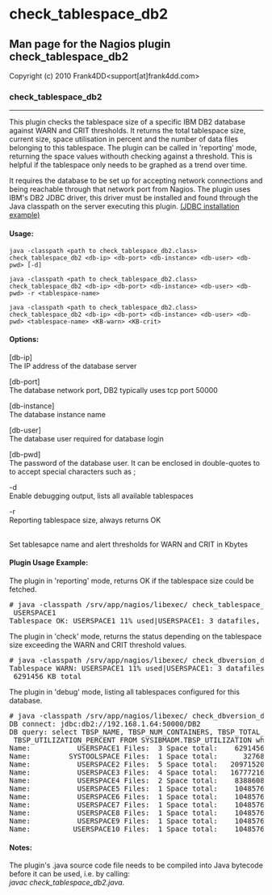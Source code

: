 # check_tablespace_db2

## Man page for the Nagios plugin check_tablespace_db2

Copyright (c) 2010 Frank4DD<support[at]frank4dd.com>

### check_tablespace_db2

* * *

This plugin checks the tablespace size of a specific IBM DB2 database against WARN and CRIT thresholds. It returns the total tablespace size, current size, space utilisation in percent and the number of data files belonging to this tablespace. The plugin can be called in 'reporting' mode, returning the space values withouth checking against a threshold. This is helpful if the tablespace only needs to be graphed as a trend over time.

It requires the database to be set up for accepting network connections and being reachable through that network port from Nagios. The plugin uses IBM's DB2 JDBC driver, this driver must be installed and found through the Java classpath on the server executing this plugin. [(JDBC installation example)](http://fm4dd.com/database/howto-install-IBMdb2-jdbc.htm)

#### Usage:

`java -classpath <path to check_tablespace_db2.class> check_tablespace_db2 <db-ip> <db-port> <db-instance> <db-user> <db-pwd> [-d]`  

`java -classpath <path to check_tablespace_db2.class> check_tablespace_db2 <db-ip> <db-port> <db-instance> <db-user> <db-pwd> -r <tablespace-name>`  

`java -classpath <path to check_tablespace_db2.class> check_tablespace_db2 <db-ip> <db-port> <db-instance> <db-user> <db-pwd> <tablespace-name> <KB-warn> <KB-crit>`

#### Options:

[db-ip]  
      The IP address of the database server

[db-port]  
      The database network port, DB2 typically uses tcp port 50000

[db-instance]  
      The database instance name

[db-user]  
      The database user required for database login

[db-pwd]  
      The password of the database user. It can be enclosed in double-quotes to to accept special characters such as ;

-d  
      Enable debugging output, lists all available tablespaces

-r <tablespace>  
      Reporting tablespace size, always returns OK

<tablespace> <KB-warn> <KB-crit>  
      Set tablesapce name and alert thresholds for WARN and CRIT in Kbytes

#### Plugin Usage Example:

The plugin in 'reporting' mode, returns OK if the tablespace size could be fetched.

<pre># java -classpath /srv/app/nagios/libexec/ check_tablespace_db2 192.168.1.64 50000 DB2 db2admin "p@ssw0rd" -r
 USERSPACE1
Tablespace OK: USERSPACE1 11% used|USERSPACE1: 3 datafiles, used 732032 KB of 6291456 KB total</pre>

The plugin in 'check' mode, returns the status depending on the tablespace size exceeding the WARN and CRIT threshold values.

<pre># java -classpath /srv/app/nagios/libexec/ check_dbversion_db2 192.168.1.64 50000 DB2 db2admin "p@ssw0rd" USERSPACE1 732032 732034
Tablespace WARN: USERSPACE1 11% used|USERSPACE1: 3 datafiles, used 732032 KB of
 6291456 KB total</pre>

The plugin in 'debug' mode, listing all tablespaces configured for this database.

<pre># java -classpath /srv/app/nagios/libexec/ check_dbversion_db2 192.168.1.64 50000 DB2 db2admin "p@ssw0rd" -d
DB connect: jdbc:db2://192.168.1.64:50000/DB2
DB query: select TBSP_NAME, TBSP_NUM_CONTAINERS, TBSP_TOTAL_SIZE_KB, TBSP_USED_SIZE_KB,
 TBSP_UTILIZATION_PERCENT FROM SYSIBMADM.TBSP_UTILIZATION where TBSP_TOTAL_SIZE_KB > 0
Name:           USERSPACE1 Files:  3 Space total:    6291456 KB Space used:     732032 KB Space % used:  11 %
Name:         SYSTOOLSPACE Files:  1 Space total:      32768 KB Space used:       1776 KB Space % used:   5 %
Name:           USERSPACE2 Files:  5 Space total:   20971520 KB Space used:    1660416 KB Space % used:   7 %
Name:           USERSPACE3 Files:  4 Space total:   16777216 KB Space used:    2671616 KB Space % used:  15 %
Name:           USERSPACE4 Files:  2 Space total:    8388608 KB Space used:      29440 KB Space % used:   0 %
Name:           USERSPACE5 Files:  1 Space total:    1048576 KB Space used:        384 KB Space % used:   0 %
Name:           USERSPACE6 Files:  1 Space total:    1048576 KB Space used:      41600 KB Space % used:   3 %
Name:           USERSPACE7 Files:  1 Space total:    1048576 KB Space used:      53120 KB Space % used:   5 %
Name:           USERSPACE8 Files:  1 Space total:    1048576 KB Space used:      70016 KB Space % used:   6 %
Name:           USERSPACE9 Files:  1 Space total:    1048576 KB Space used:      77696 KB Space % used:   7 %
Name:          USERSPACE10 Files:  1 Space total:    1048576 KB Space used:     296448 KB Space % used:  28 %</pre>

#### Notes:

The plugin's .java source code file needs to be compiled into Java bytecode before it can be used, i.e. by calling:  
_javac check_tablespace_db2.java_.

